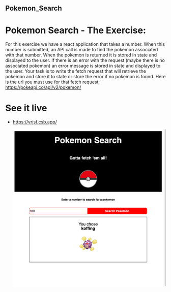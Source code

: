 ## Pokemon_Search

# Pokemon Search - The Exercise:

For this exercise we have a react application that takes a number. When this number is submitted, an API call is made to find the pokemon associated with that number. When the pokemon is returned it is stored in state and displayed to the user. If there is an error with the request (maybe there is no associated pokemon) an error message is stored in state and displayed to the user.
Your task is to write the fetch request that will retrieve the pokemon and store it to state or store the error if no pokemon is found.
Here is the url you must use for that fetch request:
https://pokeapi.co/api/v2/pokemon/

# See it live 
* https://vrjsf.csb.app/


  <img src="./pic/Pokemon_Search.png" width="800">
